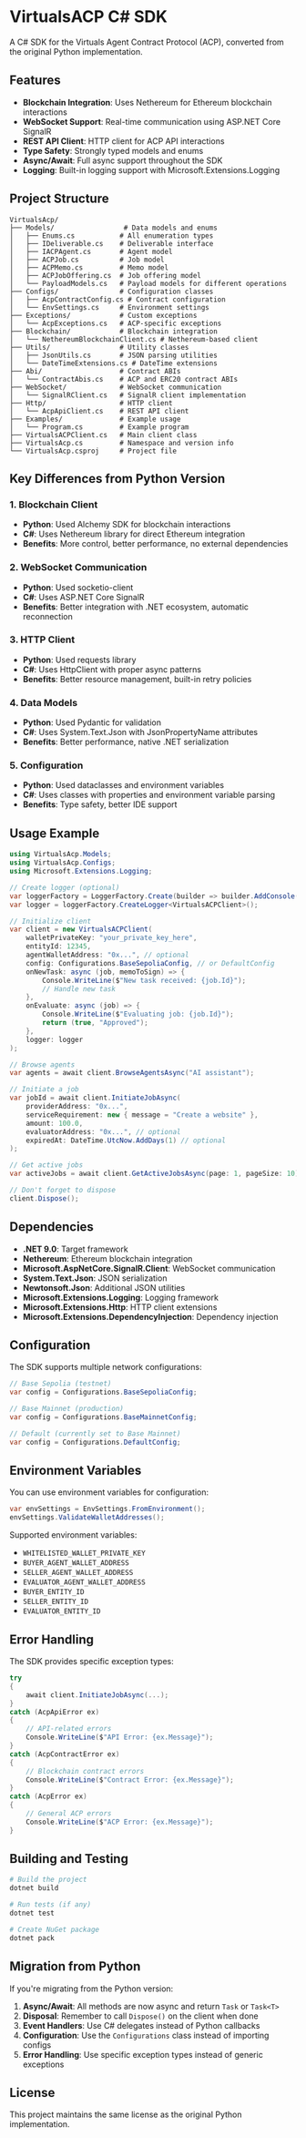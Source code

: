 # VirtualsACP C# SDK

A C# SDK for the Virtuals Agent Contract Protocol (ACP), converted from the original Python implementation.

## Features

- **Blockchain Integration**: Uses Nethereum for Ethereum blockchain interactions
- **WebSocket Support**: Real-time communication using ASP.NET Core SignalR
- **REST API Client**: HTTP client for ACP API interactions
- **Type Safety**: Strongly typed models and enums
- **Async/Await**: Full async support throughout the SDK
- **Logging**: Built-in logging support with Microsoft.Extensions.Logging

## Project Structure

```
VirtualsAcp/
├── Models/                 # Data models and enums
│   ├── Enums.cs           # All enumeration types
│   ├── IDeliverable.cs    # Deliverable interface
│   ├── IACPAgent.cs       # Agent model
│   ├── ACPJob.cs          # Job model
│   ├── ACPMemo.cs         # Memo model
│   ├── ACPJobOffering.cs  # Job offering model
│   └── PayloadModels.cs   # Payload models for different operations
├── Configs/               # Configuration classes
│   ├── AcpContractConfig.cs # Contract configuration
│   └── EnvSettings.cs     # Environment settings
├── Exceptions/            # Custom exceptions
│   └── AcpExceptions.cs   # ACP-specific exceptions
├── Blockchain/            # Blockchain integration
│   └── NethereumBlockchainClient.cs # Nethereum-based client
├── Utils/                 # Utility classes
│   ├── JsonUtils.cs       # JSON parsing utilities
│   └── DateTimeExtensions.cs # DateTime extensions
├── Abi/                   # Contract ABIs
│   └── ContractAbis.cs    # ACP and ERC20 contract ABIs
├── WebSocket/             # WebSocket communication
│   └── SignalRClient.cs   # SignalR client implementation
├── Http/                  # HTTP client
│   └── AcpApiClient.cs    # REST API client
├── Examples/              # Example usage
│   └── Program.cs         # Example program
├── VirtualsACPClient.cs   # Main client class
├── VirtualsAcp.cs         # Namespace and version info
└── VirtualsAcp.csproj     # Project file
```

## Key Differences from Python Version

### 1. **Blockchain Client**
- **Python**: Used Alchemy SDK for blockchain interactions
- **C#**: Uses Nethereum library for direct Ethereum integration
- **Benefits**: More control, better performance, no external dependencies

### 2. **WebSocket Communication**
- **Python**: Used socketio-client
- **C#**: Uses ASP.NET Core SignalR
- **Benefits**: Better integration with .NET ecosystem, automatic reconnection

### 3. **HTTP Client**
- **Python**: Used requests library
- **C#**: Uses HttpClient with proper async patterns
- **Benefits**: Better resource management, built-in retry policies

### 4. **Data Models**
- **Python**: Used Pydantic for validation
- **C#**: Uses System.Text.Json with JsonPropertyName attributes
- **Benefits**: Better performance, native .NET serialization

### 5. **Configuration**
- **Python**: Used dataclasses and environment variables
- **C#**: Uses classes with properties and environment variable parsing
- **Benefits**: Type safety, better IDE support

## Usage Example

```csharp
using VirtualsAcp.Models;
using VirtualsAcp.Configs;
using Microsoft.Extensions.Logging;

// Create logger (optional)
var loggerFactory = LoggerFactory.Create(builder => builder.AddConsole());
var logger = loggerFactory.CreateLogger<VirtualsACPClient>();

// Initialize client
var client = new VirtualsACPClient(
    walletPrivateKey: "your_private_key_here",
    entityId: 12345,
    agentWalletAddress: "0x...", // optional
    config: Configurations.BaseSepoliaConfig, // or DefaultConfig
    onNewTask: async (job, memoToSign) => {
        Console.WriteLine($"New task received: {job.Id}");
        // Handle new task
    },
    onEvaluate: async (job) => {
        Console.WriteLine($"Evaluating job: {job.Id}");
        return (true, "Approved");
    },
    logger: logger
);

// Browse agents
var agents = await client.BrowseAgentsAsync("AI assistant");

// Initiate a job
var jobId = await client.InitiateJobAsync(
    providerAddress: "0x...",
    serviceRequirement: new { message = "Create a website" },
    amount: 100.0,
    evaluatorAddress: "0x...", // optional
    expiredAt: DateTime.UtcNow.AddDays(1) // optional
);

// Get active jobs
var activeJobs = await client.GetActiveJobsAsync(page: 1, pageSize: 10);

// Don't forget to dispose
client.Dispose();
```

## Dependencies

- **.NET 9.0**: Target framework
- **Nethereum**: Ethereum blockchain integration
- **Microsoft.AspNetCore.SignalR.Client**: WebSocket communication
- **System.Text.Json**: JSON serialization
- **Newtonsoft.Json**: Additional JSON utilities
- **Microsoft.Extensions.Logging**: Logging framework
- **Microsoft.Extensions.Http**: HTTP client extensions
- **Microsoft.Extensions.DependencyInjection**: Dependency injection

## Configuration

The SDK supports multiple network configurations:

```csharp
// Base Sepolia (testnet)
var config = Configurations.BaseSepoliaConfig;

// Base Mainnet (production)
var config = Configurations.BaseMainnetConfig;

// Default (currently set to Base Mainnet)
var config = Configurations.DefaultConfig;
```

## Environment Variables

You can use environment variables for configuration:

```csharp
var envSettings = EnvSettings.FromEnvironment();
envSettings.ValidateWalletAddresses();
```

Supported environment variables:
- `WHITELISTED_WALLET_PRIVATE_KEY`
- `BUYER_AGENT_WALLET_ADDRESS`
- `SELLER_AGENT_WALLET_ADDRESS`
- `EVALUATOR_AGENT_WALLET_ADDRESS`
- `BUYER_ENTITY_ID`
- `SELLER_ENTITY_ID`
- `EVALUATOR_ENTITY_ID`

## Error Handling

The SDK provides specific exception types:

```csharp
try
{
    await client.InitiateJobAsync(...);
}
catch (AcpApiError ex)
{
    // API-related errors
    Console.WriteLine($"API Error: {ex.Message}");
}
catch (AcpContractError ex)
{
    // Blockchain contract errors
    Console.WriteLine($"Contract Error: {ex.Message}");
}
catch (AcpError ex)
{
    // General ACP errors
    Console.WriteLine($"ACP Error: {ex.Message}");
}
```

## Building and Testing

```bash
# Build the project
dotnet build

# Run tests (if any)
dotnet test

# Create NuGet package
dotnet pack
```

## Migration from Python

If you're migrating from the Python version:

1. **Async/Await**: All methods are now async and return `Task` or `Task<T>`
2. **Disposal**: Remember to call `Dispose()` on the client when done
3. **Event Handlers**: Use C# delegates instead of Python callbacks
4. **Configuration**: Use the `Configurations` class instead of importing configs
5. **Error Handling**: Use specific exception types instead of generic exceptions

## License

This project maintains the same license as the original Python implementation.
